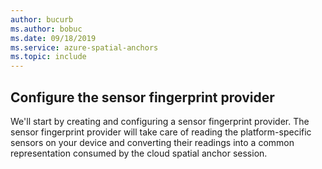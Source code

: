 ```yaml
---
author: bucurb
ms.author: bobuc
ms.date: 09/18/2019
ms.service: azure-spatial-anchors
ms.topic: include
---
```


## Configure the sensor fingerprint provider

We'll start by creating and configuring a sensor fingerprint provider. The sensor fingerprint provider will take care of reading the platform-specific sensors on your device and converting their readings into a common representation consumed by the cloud spatial anchor session.